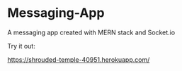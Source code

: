 # Messaging-App
A messaging app created with MERN stack and Socket.io

Try it out:

https://shrouded-temple-40951.herokuapp.com/

